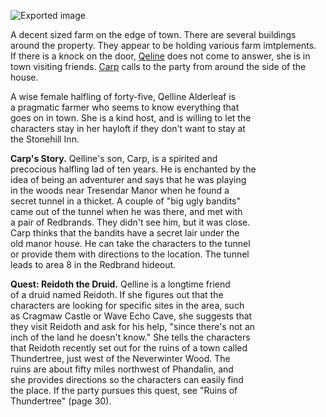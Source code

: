 ![Exported image](Exported%20image%2020240725171612-0.octet-stream)
    
A decent sized farm on the edge of town. There are several buildings  
around the property. They appear to be holding various farm imtplements.  
If there is a knock on the door, [Qeline](Qeline%20Alderleaf.md) does not come to answer, she is in  
town visiting friends. [Carp](Carp%20Alderleaf.md) calls to the party from around the side of the house.
 
A wise female halfling of forty-five, Qelline Alderleaf is  
a pragmatic farmer who seems to know everything that  
goes on in town. She is a kind host, and is willing to let the  
characters stay in her hayloft if they don't want to stay at  
the Stonehill Inn.
 
**Carp's Story.** Qelline's son, Carp, is a spirited and  
precocious halfling lad of ten years. He is enchanted by the  
idea of being an adventurer and says that he was playing  
in the woods near Tresendar Manor when he found a  
secret tunnel in a thicket. A couple of "big ugly bandits"  
came out of the tunnel when he was there, and met with  
a pair of Redbrands. They didn't see him, but it was close.  
Carp thinks that the bandits have a secret lair under the  
old manor house. He can take the characters to the tunnel  
or provide them with directions to the location. The tunnel  
leads to area 8 in the Redbrand hideout.
 
**Quest: Reidoth the Druid.** Qelline is a longtime friend  
of a druid named Reidoth. If she figures out that the  
characters are looking for specific sites in the area, such  
as Cragmaw Castle or Wave Echo Cave, she suggests that  
they visit Reidoth and ask for his help, "since there's not an  
inch of the land he doesn't know." She tells the characters  
that Reidoth recently set out for the ruins of a town called  
Thundertree, just west of the Neverwinter Wood. The  
ruins are about fifty miles northwest of Phandalin, and  
she provides directions so the characters can easily find  
the place. If the party pursues this quest, see "Ruins of  
Thundertree" (page 30).